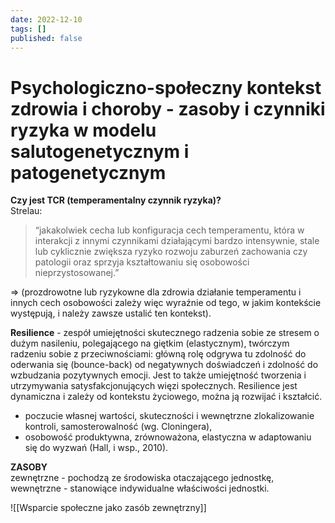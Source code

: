 ```yaml
---
date: 2022-12-10
tags: []
published: false
---
```

# Psychologiczno-społeczny kontekst zdrowia i choroby - zasoby i czynniki ryzyka w modelu salutogenetycznym i patogenetycznym

**Czy jest TCR (temperamentalny czynnik ryzyka)?**  
Strelau:
> “jakakolwiek cecha lub konfiguracja cech temperamentu, która w interakcji z innymi czynnikami działającymi bardzo intensywnie, stale lub cyklicznie zwiększa ryzyko rozwoju zaburzeń zachowania czy patologii oraz sprzyja kształtowaniu się osobowości nieprzystosowanej.” 

=> (prozdrowotne lub ryzykowne dla zdrowia działanie temperamentu i innych cech osobowości zależy więc wyraźnie od tego, w jakim kontekście występują, i należy zawsze ustalić ten kontekst). 

**Resilience** - zespół umiejętności skutecznego radzenia sobie ze stresem o dużym nasileniu, polegającego na giętkim (elastycznym), twórczym radzeniu sobie z przeciwnościami: główną rolę odgrywa tu zdolność do oderwania się (bounce-back) od negatywnych doświadczeń i zdolność do wzbudzania pozytywnych emocji. Jest to także umiejętność tworzenia i utrzymywania satysfakcjonujących więzi społecznych. Resilience jest dynamiczna i zależy od kontekstu życiowego, można ją rozwijać i kształcić. 

- poczucie własnej wartości, skuteczności i wewnętrzne zlokalizowanie kontroli, samosterowalność (wg. Cloningera),
- osobowość produktywna, zrównoważona, elastyczna w adaptowaniu się do wyzwań (Hall, i wsp., 2010). 

**ZASOBY**  
zewnętrzne - pochodzą ze środowiska otaczającego jednostkę,  
wewnętrzne - stanowiące indywidualne właściwości jednostki. 

![[Wsparcie społeczne jako zasób zewnętrzny]]